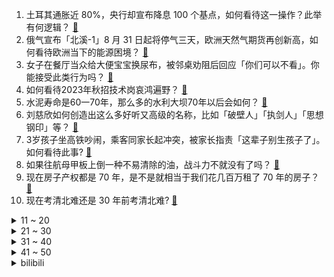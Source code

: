 1. 土耳其通胀近 80%，央行却宣布降息 100 个基点，如何看待这一操作？此举有何逻辑？ [:link:](https://www.zhihu.com/question/549216923)
2. 俄气宣布「北溪-1」8 月 31 日起将停气三天，欧洲天然气期货再创新高，如何看待欧洲当下的能源困境？ [:link:](https://www.zhihu.com/question/549195053)
3. 女子在餐厅当众给大便宝宝换尿布，被邻桌劝阻后回应「你们可以不看」。你能接受此类行为吗？ [:link:](https://www.zhihu.com/question/549119177)
4. 如何看待2023年秋招技术岗哀鸿遍野？ [:link:](https://www.zhihu.com/question/548980924)
5. 水泥寿命是60一70年，那么多的水利大坝70年以后会如何？ [:link:](https://www.zhihu.com/question/55783856)
6. 刘慈欣如何创造出这么多好听又高级的名称，比如「破壁人」「执剑人」「思想钢印」等？ [:link:](https://www.zhihu.com/question/343924528)
7. 3岁孩子坐高铁吵闹，乘客同家长起冲突，被家长指责「这辈子别生孩子了」。如何看待此事? [:link:](https://www.zhihu.com/question/549169365)
8. 如果往航母甲板上倒一种不易清除的油，战斗力不就没有了吗？ [:link:](https://www.zhihu.com/question/453450167)
9. 现在房子产权都是 70 年，是不是就相当于我们花几百万租了 70 年的房子？ [:link:](https://www.zhihu.com/question/292725148)
10. 现在考清北难还是 30 年前考清北难? [:link:](https://www.zhihu.com/question/522733176)
<details>
<summary>11 ~ 20</summary>

11. 比特币一度跌超 9%，近 17 万人爆仓，以太坊盘一度大跌 10%，哪些信息值得关注？ [:link:](https://www.zhihu.com/question/549195048)
12. 孩子马上一年级，之前没有过幼小衔接，现在看到其他孩子识字很广，作为家长有点焦虑，怎样才能让孩子不掉队？ [:link:](https://www.zhihu.com/question/548410173)
13. 专家表示，全球至少近十年或更长时间都将频发高温，甚至超高温天气，我们该如何科学有效地应对？ [:link:](https://www.zhihu.com/question/549261689)
14. 如果你穿越进了《甄嬛传》你愿意当谁？ [:link:](https://www.zhihu.com/question/378551167)
15. RNG 1:3 不敌 EDG，他们输在哪？进 S12 世界赛还有哪些可能性？ [:link:](https://www.zhihu.com/question/549267986)
16. 厅局风穿搭背后体现了什么样的审美哲学？ [:link:](https://www.zhihu.com/question/540035049)
17. 我下五子棋，柯洁下围棋，我胜率多大？ [:link:](https://www.zhihu.com/question/549096812)
18. 为什么那么多人骂佟湘玉？ [:link:](https://www.zhihu.com/question/377828060)
19. 为啥银行就这么不愿意让我提前还贷？ [:link:](https://www.zhihu.com/question/548762567)
20. 如何看待专家称取消公摊面积不可行？公摊不合理如何维权，取消公摊是否合理？ [:link:](https://www.zhihu.com/question/549243221)
</details>
<details>
<summary>21 ~ 30</summary>

21. 「葡萄中的爱马仕」阳光玫瑰葡萄价格从「百元档」掉入「十元档」，为什么会出现这样的情况？ [:link:](https://www.zhihu.com/question/549207620)
22. 广东人为什么这么喜欢买雷克萨斯？ [:link:](https://www.zhihu.com/question/432711041)
23. 打完俄罗斯的乌克兰还有未来吗? [:link:](https://www.zhihu.com/question/547578221)
24. 大学生点海底捞外卖被炸伤眼睛，工作人员称因「先放底料后放水导致」，还有哪些安全事项需要关注？ [:link:](https://www.zhihu.com/question/549195522)
25. 坐高铁时你的座位被一位买了无座票的怀孕女士坐了，你会怎么做？ [:link:](https://www.zhihu.com/question/320121390)
26. 如果重返大一，你会做什么? [:link:](https://www.zhihu.com/question/324995122)
27. 王一博、陈晓新剧《冰雨火》中谁是卧底？ [:link:](https://www.zhihu.com/question/548353564)
28. 如何评价古天乐的科幻片《明日战记》？ [:link:](https://www.zhihu.com/question/546418259)
29. 计算机专业学生电脑上编程软件太多（idea，devc，eclipse，vscode）如何取舍？ [:link:](https://www.zhihu.com/question/523729202)
30. 广东一妈妈在网络平台分享妊娠纹视频，却遭到平台限流甚至屏蔽，对此你怎么看？ [:link:](https://www.zhihu.com/question/548942800)
</details>
<details>
<summary>31 ~ 40</summary>

31. 2022 KPL 夏季赛重庆狼队 4:2 北京WB，如何评价这场比赛？ [:link:](https://www.zhihu.com/question/549284610)
32. 初一初二完全没有心思学习，到了初三才努力还有意义吗？ [:link:](https://www.zhihu.com/question/544538995)
33. 电视剧《欢乐颂 3》拍得怎么样？好看吗？ [:link:](https://www.zhihu.com/question/547993962)
34. 如何评价“人人持枪，他才不乱”这一观点，有其合理性吗？ [:link:](https://www.zhihu.com/question/536302789)
35. 如何评价《这！就是街舞》第五季第二期？ [:link:](https://www.zhihu.com/question/548898867)
36. 电影《隐入尘烟》中有哪些细思极恐的细节？ [:link:](https://www.zhihu.com/question/516290298)
37. 2022 LPL 季后赛 WBG 不敌 LNG，TheShy 该何去何从？ [:link:](https://www.zhihu.com/question/549144339)
38. 6 名「港独」组织成员承认「串谋颠覆国家政权罪」，将会受到什么法律惩罚，还有哪些信息值得关注？ [:link:](https://www.zhihu.com/question/549215381)
39. 苹果曝出严重安全漏洞，黑客可全面控制设备，iPhone、iPad 等多种型号受影响，哪些信息值得关注？ [:link:](https://www.zhihu.com/question/549286232)
40. 韩国检方开始对文在寅前政府展开搜查，共同民主党批「这是政治报复」，有哪些信息值得关注？ [:link:](https://www.zhihu.com/question/549234681)
</details>
<details>
<summary>41 ~ 50</summary>

41. 有什么想对即将上任的新教师说的话？ [:link:](https://www.zhihu.com/question/391212028)
42. 你觉得《中国说唱巅峰对决》第九期杨和苏和 GAI 周延谁赢了？ [:link:](https://www.zhihu.com/question/549222816)
43. 美国计划在 2 至 3 个月内向乌克兰提供地对空导弹系统，这会对俄乌局势带来哪些影响？ [:link:](https://www.zhihu.com/question/549284490)
44. 领导总让我做杂活我该怎么办？有什么应对的好方法？   ? [:link:](https://www.zhihu.com/question/549123497)
45. 中央气象台发布气象干旱橙色预警，预计未来三天旱区维持高温少雨天气，需要做好哪些预防工作？ [:link:](https://www.zhihu.com/question/549244174)
46. 为什么很多神话或者传说里都有“不能回头”/“不能偷看”但是主人公一定会违反的故事？ [:link:](https://www.zhihu.com/question/539919623)
47. 长征系列火箭创造连续 103 次发射成功新纪录，新一代载人火箭和重型火箭研制中，有什么看点？ [:link:](https://www.zhihu.com/question/549181748)
48. 风管机和中央空调对比，哪个更适合？ [:link:](https://www.zhihu.com/question/24398079)
49. 纯新手，想买个上下班骑的自行车，可以刚开始就买公路自行车吗？ [:link:](https://www.zhihu.com/question/548755080)
50. 男性在恋爱和择偶方面有哪些不为人知的小心思？ [:link:](https://www.zhihu.com/question/63484460)
</details><details>
<summary>bilibili</summary>

1. 《黑神话：悟空》6分钟实机剧情片段 [:link:](//www.bilibili.com/video/BV1tN4y1F79k)
2. 《黑神话：悟空》全球独家 8分钟实机试玩 | 4K RTX ON [:link:](//www.bilibili.com/video/BV1t14y1t7rz)
3. 这还能是.....植物大战僵尸【2】！？戴夫的老年生活！ [:link:](//www.bilibili.com/video/BV1Fd4y1N79Y)
4. 久等了！尽我所能把醒狮酥呈现给大家，我们中国也有属于自己的面点艺术品。 [:link:](//www.bilibili.com/video/BV13V4y1x7Qv)
5. 我玩MC人玩麻了…… [:link:](//www.bilibili.com/video/BV1Za4y1f7HD)
6. 《原神》提纳里角色PV——「书已尽言」 [:link:](//www.bilibili.com/video/BV1914y1b7cV)
7. 这种东西为什么还有人在卖，还有人在买？ [:link:](//www.bilibili.com/video/BV1tG411b7Sr)
8. 谢谢B站，我成功了！！！ [:link:](//www.bilibili.com/video/BV19V4y1s7AF)
9. 《以退为进，已守为攻，妙哉》夏季锦标赛第十三场，现在开始！ [:link:](//www.bilibili.com/video/BV1Ca4y1f7TY)
10. 【诱拐小流浪计划】流浪、碰瓷、奶音、话痨、听话、要素过多！！vol.003 [:link:](//www.bilibili.com/video/BV1DS4y1p7FL)
<details>
<summary>11 ~ 20</summary>

11. 无拘 | 林俊杰 X《永劫无间》 周年主题曲 [:link:](//www.bilibili.com/video/BV1Hg411r75D)
12. 你这崩坏3是假的吧，来玩这款真崩坏3！ [:link:](//www.bilibili.com/video/BV14N4y1F7Tg)
13. 【医学博士】熬夜到几点会猝死？I 请为自己看完这个视频 [:link:](//www.bilibili.com/video/BV1bS4y1W7A5)
14. 搭！ [:link:](//www.bilibili.com/video/BV1Re4y1f7N8)
15. 夏天容易缺水，西瓜汁还有鸡汤都能喝，能喝一点点…… [:link:](//www.bilibili.com/video/BV1kY4y1c7Vy)
16. 唢呐不想再平平无奇了 Normal no more [:link:](//www.bilibili.com/video/BV1ia4y1f7nW)
17. 总有坏人想看我笑话，不会让你们得逞，有爱我的人堡护我。 [:link:](//www.bilibili.com/video/BV1aN4y1F7vT)
18. 【4K】历时六年，我在游戏中实现了云计算 [:link:](//www.bilibili.com/video/BV16G411t729)
19. 法国在耶路撒冷为啥有块地？【小约翰】 [:link:](//www.bilibili.com/video/BV11t4y1J7wU)
20. 耗时2个月，制作2000年前的神秘调料！ [:link:](//www.bilibili.com/video/BV1Md4y1Z7Db)
</details>
<details>
<summary>21 ~ 30</summary>

21. 我本来就是普通人，别对我期望太高。 [:link:](//www.bilibili.com/video/BV1XG4y1a7oT)
22. 【心理科普】毁孩子小妙招。希望家长刷到 [:link:](//www.bilibili.com/video/BV1ra4y1f7uS)
23. 《 奇 怪 的 小 沙 雕 增 加 了 》 [:link:](//www.bilibili.com/video/BV1vT411c7Pv)
24. 江 南 四 大 IKUN [:link:](//www.bilibili.com/video/BV1d14y1473u)
25. 《灌汤小笼包》，蚊师傅的第三次面食之旅能否成功？ [:link:](//www.bilibili.com/video/BV1Dt4y1J7Yg)
26. BLACKPINK回归先行曲Pink Venom MV公开 [:link:](//www.bilibili.com/video/BV1md4y1R7nS)
27. 我们飞了1500公里，就为了来看这家店的老板娘【还愿挑战ep13-治愈研究所】 [:link:](//www.bilibili.com/video/BV1Sd4y1R76E)
28. 各位爸爸妈妈们，抱歉了~ [:link:](//www.bilibili.com/video/BV16V4y1s7Ba)
29. 【时代少年团】《时代夏令营》06：嘘！请降低音量 [:link:](//www.bilibili.com/video/BV1iT411c7ae)
30. 猫德动物医院接连遭遗弃，怨大兔喜提加长账单 [:link:](//www.bilibili.com/video/BV1yt4y1g7DE)
</details>
<details>
<summary>31 ~ 40</summary>

31. 反猫德联盟已经打入猫德学院，此地已不宜久留 [:link:](//www.bilibili.com/video/BV1sW4y1b78A)
32. 崩坏3「纯真梦歌」线上音乐会预告动画 [:link:](//www.bilibili.com/video/BV1yt4y1J7sK)
33. 为期两个月的年假开始了，赶紧吃点羊杂汤补一补。 [:link:](//www.bilibili.com/video/BV1rY4y1c7uB)
34. 要脸，别赞 [:link:](//www.bilibili.com/video/BV1MS4y1W7vq)
35. 0 元 购，但 逃 得 快！ [:link:](//www.bilibili.com/video/BV1dY4y1c7N7)
36. 《不看可惜》的50万粉福利 [:link:](//www.bilibili.com/video/BV19T411c7pf)
37. 见过金发最好看的人！爱豆就要染发染发染发！！ [:link:](//www.bilibili.com/video/BV1sS4y1W7Fi)
38. 在互联网看多了高品质的生活，而丢失了自己的普通，所以大家忘了普通人是什么样的了 [:link:](//www.bilibili.com/video/BV1VN4y1V7ij)
39. 【荒野大镖客2】我的亚瑟比任何人都需要救赎  （熊猫版） [:link:](//www.bilibili.com/video/BV1oW4y1h7sj)
40. 【中气爱】今年为什么热成这样？2022超强高温的底层逻辑 [:link:](//www.bilibili.com/video/BV16a4y1f7Pj)
</details>
<details>
<summary>41 ~ 50</summary>

41. 不小心按到了网吧总电源后是怎么解决 [:link:](//www.bilibili.com/video/BV1jg411C7c4)
42. 终于还是下手了！复刻了30年前一款糕点！！ [:link:](//www.bilibili.com/video/BV1zd4y1w7Tf)
43. 【阿斗】季均9.5！斩获47个艾美奖火爆全球，美剧史诗巨作《权力的游戏》第1期 [:link:](//www.bilibili.com/video/BV1rW4y1b7EM)
44. 宝们，我回来了！8月25日上午10点，中华小子高清重制即将重磅回归 [:link:](//www.bilibili.com/video/BV16P411j7ZA)
45. 被泼红油漆、作品差评，“语文女神”冰心到底怎么了？ [:link:](//www.bilibili.com/video/BV1aS4y1W7qV)
46. 《明日方舟》危机合约新赛季「尘环行动」宣传PV [:link:](//www.bilibili.com/video/BV14G411b7VF)
47. 有没有一种可能 我只是去上学 [:link:](//www.bilibili.com/video/BV1wY4y1F7ms)
48. 宇宙级打击！十万米高空精准秒木桩，艾琳你学得废吗 [:link:](//www.bilibili.com/video/BV1TG4y1Y7o3)
49. 点进来被骗！《Never Gonna Give You Up》高清重拍 [:link:](//www.bilibili.com/video/BV1EN4y1V7MB)
50. 五首熟悉却又叫不出歌名的BGM❗你听过几首？一定要听到最后⚠️——钢琴Free Lucky，a thousand miles，end，his theme写不下了 [:link:](//www.bilibili.com/video/BV1oG411t7LB)
</details>
<details>
<summary>51 ~ 60</summary>

51. 把3个emoji放在一起就能变身美少女！？ [:link:](//www.bilibili.com/video/BV1WP411j7oH)
52. 每天一杯奶茶，血液竟会变成乳白色？ [:link:](//www.bilibili.com/video/BV1tB4y1L7HA)
53. 【原神】不来听听云先生的新曲吗？ [:link:](//www.bilibili.com/video/BV1yU4y1r7UK)
54. 【张予曦】前方心动暴击！面纱掉落是谁在疯狂心动 [:link:](//www.bilibili.com/video/BV1tW4y1h72Q)
55. 【明日方舟】“理想城：长夏狂欢季”IC-EX1~8平民全关卡低配攻略（含突袭）！阵容平民+低练度+语音详解的愉悦攻略！《明日方舟》|魔法Zc目录 [:link:](//www.bilibili.com/video/BV1ng411r7th)
56. 科幻电影《流浪地球2》首发预告，李雪健危难中彰显责任与使命 [:link:](//www.bilibili.com/video/BV12t4y1J7um)
57. 印度到底相当于中国的哪一年？【懂点儿啥】 [:link:](//www.bilibili.com/video/BV1za4y1f7R5)
58. 高评分外卖轻食店吃出活虫，开在垃圾场旁边？【慧小媛】 [:link:](//www.bilibili.com/video/BV1ZY4y1c73J)
59. 【巫师】网红与资本简史 [:link:](//www.bilibili.com/video/BV1Ja411N7zD)
60. 山城小栗旬再战女发！这次挑战更高难度的！！ [:link:](//www.bilibili.com/video/BV1FY4y1w7DA)
</details>
<details>
<summary>61 ~ 70</summary>

61. 【政治】“开卷费笔，闭卷费神” [:link:](//www.bilibili.com/video/BV1p14y1t7RQ)
62. 瞬间不想结婚了 [:link:](//www.bilibili.com/video/BV1Kd4y1N7jM)
63. 这才是夏天的真正意义！！ [:link:](//www.bilibili.com/video/BV1Dd4y1o7s8)
64. Shadow Of The Sun 清唱 [:link:](//www.bilibili.com/video/BV1EB4y1B7Wq)
65. 千辛万苦，只为给猛禽一个温暖的家！ [:link:](//www.bilibili.com/video/BV1mU4y1C792)
66. 开学在即！郑州龙子湖大学城15所大学超23万师生即将返校 [:link:](//www.bilibili.com/video/BV1JB4y1B7rD)
67. 霸权横飞！文艺复兴！2022十月新番扫雷推荐 [:link:](//www.bilibili.com/video/BV1pg411r7dA)
68. 我养了一朵云 [:link:](//www.bilibili.com/video/BV13U4y1k7Vx)
69. 讲一下捡来的小猫咪和我这半年的故事 爱你 [:link:](//www.bilibili.com/video/BV1La411Z79R)
70. 想死后烧出舍利子吗  来来喝点加拿大的自来水 [:link:](//www.bilibili.com/video/BV1Yt4y1J7R4)
</details>
<details>
<summary>71 ~ 80</summary>

71. ⚡必须点击，不得不玩⚡ [:link:](//www.bilibili.com/video/BV1Ue4y1f7zZ)
72. 连环整蛊！女友生气打我居然把我头打飞了？她人傻了！ [:link:](//www.bilibili.com/video/BV1La411d7ze)
73. 【补档】全员巅峰时期 [:link:](//www.bilibili.com/video/BV1Na411d7yo)
74. 他变了。 [:link:](//www.bilibili.com/video/BV17V4y1s7od)
75. 我妈以为我是这样打游戏的2 [:link:](//www.bilibili.com/video/BV19T411A7Uk)
76. 【原神3D小动画】生活不易！锅巴卖艺！ [:link:](//www.bilibili.com/video/BV1Eg411C76F)
77. 理由无数种，目的就一个 [:link:](//www.bilibili.com/video/BV1Et4y137Qz)
78. 没流量有多惨？影帝级演员都无人在意 [:link:](//www.bilibili.com/video/BV1sd4y1P7uT)
79. 我太讨厌开学了 [:link:](//www.bilibili.com/video/BV1fG411t7So)
80. 惊天魔盗团拍的还是保守了的珍贵影像 [:link:](//www.bilibili.com/video/BV1xN4y1V7k9)
</details>
<details>
<summary>81 ~ 90</summary>

81. 路走窄了，大师兄！ [:link:](//www.bilibili.com/video/BV1Ea411d7XM)
82. 只有格鲁能记住每个小黄人的名字 [:link:](//www.bilibili.com/video/BV1RG4y1a7xJ)
83. 这样的公司你敢来上班吗 [:link:](//www.bilibili.com/video/BV1SW4y1b7FF)
84. 全新说唱单曲《把爱留在CS:GO》 [:link:](//www.bilibili.com/video/BV1eT411c7wV)
85. 风一样的男人？ [:link:](//www.bilibili.com/video/BV1xW4y1h7Wt)
86. 逃离蟹堡王 [:link:](//www.bilibili.com/video/BV17d4y1P7nm)
87. 只要鬼不叫我绝对不叫....啊啊啊! 多人恐怖游戏【后室】 [:link:](//www.bilibili.com/video/BV1t14y1t7ee)
88. 黑 怕 空 姐 [:link:](//www.bilibili.com/video/BV1J14y1b7y5)
89. 灾 难 总 是 慢 我 好 几 步！ [:link:](//www.bilibili.com/video/BV1St4y1J7P2)
90. 《 最 强 蟹 黄 堡 》 [:link:](//www.bilibili.com/video/BV1vv4y1c734)
</details>
<details>
<summary>91 ~ 100</summary>

91. 准大一大二必看｜成为凶残的绩点刺客｜卷成年级top1%·奖学金拿到手软｜全网最强大学刷分指南【刺客列传】 [:link:](//www.bilibili.com/video/BV1Zt4y1g7H3)
92. 官有多大，酒有多低 [:link:](//www.bilibili.com/video/BV1dB4y1B7sU)
93. 究极受苦！jumpking！但是真人版！ [:link:](//www.bilibili.com/video/BV1gd4y1Z765)
94. 阿尼亚手痒难耐😡渴望打架💢 [:link:](//www.bilibili.com/video/BV1nB4y1z7GD)
95. 人的底线是会一步步降低的。 [:link:](//www.bilibili.com/video/BV1rU4y1r7yg)
96. 前一秒有多嚣张，下一秒就有多悲伤。 [:link:](//www.bilibili.com/video/BV1LG411b7GD)
97. 【原神】耗时一年，我终于还完了这7000只若陀龙王 [:link:](//www.bilibili.com/video/BV1JB4y1B7ZE)
98. 当你可以制作「超级熔炉」来获得特殊物品!!？ [:link:](//www.bilibili.com/video/BV1pa41157fu)
99. 《崩坏：星穹铁道》EP ：「雪融于烬」 [:link:](//www.bilibili.com/video/BV18G4y1a7Pg)
100. 我，985高材生，全科老师，败给教育差距 [:link:](//www.bilibili.com/video/BV17a411N7nP)
</details></details>